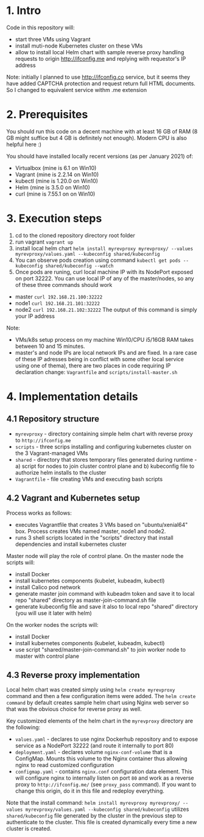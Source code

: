 # 1. Intro

Code in this repository will:
- start three VMs using Vagrant
- install muti-node Kubernetes cluster on these VMs
- allow to install local Helm chart with sample reverse proxy handling requests to origin http://ifconfig.me and replying with requestor's IP address

Note: initially I planned to use http://ifconfig.co service, but it seems they have added CAPTCHA protection and request return full HTML documents. So I changed to equivalent service withm .me extension

# 2. Prerequisites
You should run this code on a decent machine with at least 16 GB of RAM (8 GB might suffice but 4 GB is definitely not enough). Modern CPU is also helpful here :)

You should have installed locally recent versions (as per January 2021) of:
- Virtualbox (mine is 6.1 on Win10)
- Vagrant (mine is 2.2.14 on Win10)
- kubectl (mine is 1.20.0 on Win10)
- Helm (mine is 3.5.0 on Win10)
- curl (mine is 7.55.1 on on Win10)

# 3. Execution steps
1. cd to the cloned repository directory root folder
2. run vagrant `vagrant up`
3. install local helm chart `helm install myrevproxy myrevproxy/ --values myrevproxy/values.yaml --kubeconfig shared/kubeconfig`
4. You can observe pods creation using command `kubectl get pods --kubeconfig shared/kubeconfig --watch`
5. Once pods are runing, curl local machine IP with its NodePort exposed on port 32222. You can use local IP of any of the master/nodes, so any of these three commands should work
- master `curl 192.168.21.100:32222`
- node1  `curl 192.168.21.101:32222`
- node2  `curl 192.168.21.102:32222`
The output of this command is simply your IP address

Note: 
- VMs/k8s setup process on my machine Win10/CPU i5/16GB RAM takes between 10 and 15 minutes. 
- master's and node IPs are local network IPs and are fixed. In a rare case of these IP adresses being in conflict with some other local service using one of thema), there are two places in code requiring IP declaration change: `Vagrantfile` and `scripts/install-master.sh`

# 4. Implementation details 
## 4.1 Repository structure
- `myrevproxy` - directory containing simple helm chart with reverse proxy to `http://ifconfig.me`
- `scripts` - three scrips installing and configuring kubernetes cluster on the 3 Vagrant-managed VMs
- `shared` - directory that stores temporary files generated during runtime - a) script for nodes to join cluster control plane and b) kubeconfig file to authorize helm installs to the cluster
- `Vagrantfile` - file creating VMs and executing bash scripts

## 4.2 Vagrant and Kubernetes setup

Process works as follows: 
- executes Vagrantfile that creates 3 VMs based on "ubuntu/xenial64" box. Process creates VMs named master, node1 and node2.
- runs 3 shell scripts located in the "scripts" directory that install dependencies and install kubernetes cluster

Master node will play the role of control plane. On the master node the scripts will:
- install Docker
- install kubernetes components (kubelet, kubeadm, kubectl)
- install Calico pod network
- generate master join command with kubeadm token and save it to local repo "shared" directory as master-join-command.sh file
- generate kubeconfig file and save it also to local repo "shared" directory (you will use it later with helm)

On the worker nodes the scripts will:
- install Docker
- install kubernetes components (kubelet, kubeadm, kubectl)
- use script "shared/master-join-command.sh" to join worker node to master with control plane 
## 4.3 Reverse proxy implementation
Local helm chart was created simply using `helm create myrevproxy` command and then a few configuration items were added.
The `helm create command` by default creates sample helm chart using Nginx web server so that was the obvious choice for reverse proxy as well.

Key customized elements of the helm chart in the `myrevproxy` directory are the following:
- `values.yaml` - declares to use nginx Dockerhub repository and to expose service as a NodePort 32222 (and route it internally to port 80)
- `deployment.yaml` - declares volume `nginx-conf-volume` that is a ConfigMap. Mounts this volume to the Nginx container thus allowing nginx to read customized configuration
- `configmap.yaml` - contains `nginx.conf` configuration data element. This will configure nginx to internally listen on port `80` and work as a reverse proxy to `http://ifconfig.me/` (see `proxy_pass` command). If you want to change this origin, do it in this file and redeploy everything.

Note that the install command:
`helm install myrevproxy myrevproxy/ --values myrevproxy/values.yaml --kubeconfig shared/kubeconfig` utilizes `shared/kubeconfig` file generated by the cluster in the previous step to authenticate to the cluster. This file is created dynamically every time a new cluster is created.
